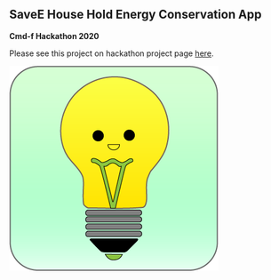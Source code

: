 ## SaveE House Hold Energy Conservation App

**Cmd-f Hackathon 2020** 

Please see this project on hackathon project page [here](https://devpost.com/software/cmdf2020).

<img src="images/projects/savee_app.png"/>
